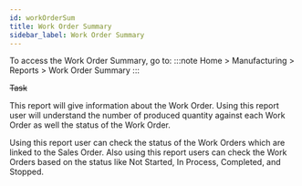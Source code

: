 ```yaml
---
id: workOrderSum
title: Work Order Summary
sidebar_label: Work Order Summary
---
```


To access the Work Order Summary, go to:
:::note
Home > Manufacturing > Reports > Work Order Summary
:::

~~Task~~

This report will give information about the Work Order. Using this report user will understand the number of produced quantity against each Work Order as well the status of the Work Order.

Using this report user can check the status of the Work Orders which are linked to the Sales Order. Also using this report users can check the Work Orders based on the status like Not Started, In Process, Completed, and Stopped.
